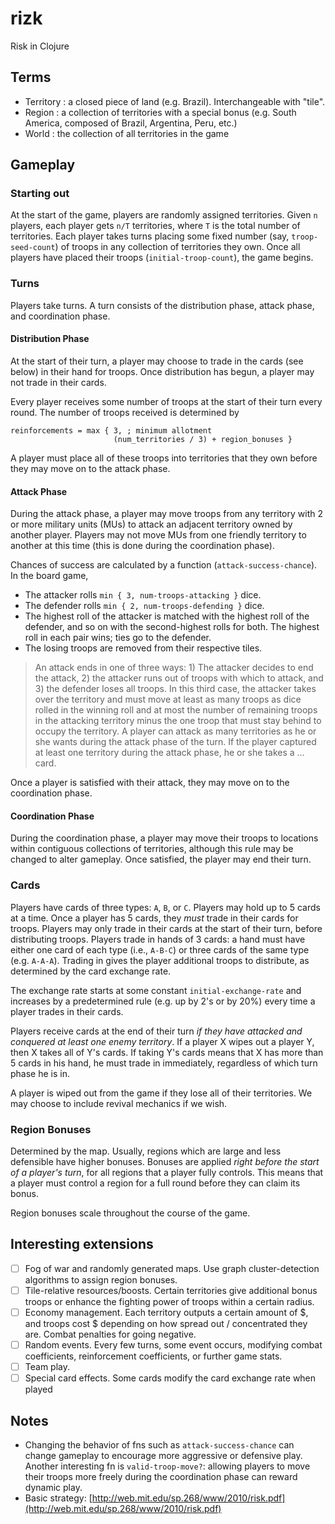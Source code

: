 # rizk
Risk in Clojure

## Terms
- Territory : a closed piece of land (e.g. Brazil).  Interchangeable with "tile".
- Region : a collection of territories with a special bonus (e.g. South America, composed of Brazil, Argentina, Peru, etc.)
- World : the collection of all territories in the game

## Gameplay
### Starting out
At the start of the game, players are randomly assigned territories.  Given `n` players, each player gets `n/T` territories, where `T` is the total number of territories.
Each player takes turns placing some fixed number (say, `troop-seed-count`) of troops in any collection of territories they own.
Once all players have placed their troops (`initial-troop-count`), the game begins.

### Turns
Players take turns.  A turn consists of the distribution phase, attack phase, and coordination phase.  

#### Distribution Phase
At the start of their turn, a player may choose to trade in the cards (see below) in their hand for troops.  Once distribution has begun, a player may not trade in their cards.

Every player receives some number of troops at the start of their turn every round.
The number of troops received is determined by

```
reinforcements = max { 3, ; minimum allotment
                       (num_territories / 3) + region_bonuses }
```
A player must place all of these troops into territories that they own before they may move on to the attack phase. 

#### Attack Phase
During the attack phase, a player may move troops from any territory with 2 or more military units (MUs) to attack an adjacent territory owned by another player.  Players may not move MUs from one friendly territory to another at this time (this is done during the coordination phase).

Chances of success are calculated by a function (`attack-success-chance`).  In the board game,
- The attacker rolls `min { 3, num-troops-attacking }` dice.  
- The defender rolls `min { 2, num-troops-defending }` dice.
- The highest roll of the attacker is matched with the highest roll of the defender, and so on with the second-highest rolls for both.
  The highest roll in each pair wins; ties go to the defender.
- The losing troops are removed from their respective tiles.

> An attack ends in one of three ways: 1) The attacker decides to end the attack, 2) the attacker runs out of troops with which to attack, and 3) the defender loses all troops.  In this third case, the attacker takes over the territory and must move at least as many troops as dice rolled in the winning roll and at most the number of remaining troops in the attacking territory minus the one troop that must stay behind to occupy the territory.  A player can attack as many territories as he or she wants during the attack phase of the turn. If the player captured at least one territory during the attack phase, he or she takes a ... card.

Once a player is satisfied with their attack, they may move on to the coordination phase.  

#### Coordination Phase
During the coordination phase, a player may move their troops to locations within contiguous collections of territories, although this rule may be changed to alter gameplay.
Once satisfied, the player may end their turn.

### Cards
Players have cards of three types: `A`, `B`, or `C`.  Players may hold up to 5 cards at a time.  Once a player has 5 cards, they *must* trade in their cards for troops.  Players may only trade in their cards at the start of their turn, before distributing troops.  Players trade in hands of 3 cards: a hand must have either one card of each type (i.e., `A-B-C`) or three cards of the same type (e.g. `A-A-A`).  Trading in gives the player additional troops to distribute, as determined by the card exchange rate.

The exchange rate starts at some constant `initial-exchange-rate` and increases by a predetermined rule (e.g. up by 2's or by 20%) every time a player trades in their cards.

Players receive cards at the end of their turn *if they have attacked and conquered at least one enemy territory*.
If a player X wipes out a player Y, then X takes all of Y's cards.
If taking Y's cards means that X has more than 5 cards in his hand, he must trade in immediately, regardless of which turn phase he is in.

A player is wiped out from the game if they lose all of their territories.  We may choose to include revival mechanics if we wish.

### Region Bonuses
Determined by the map.  Usually, regions which are large and less defensible have higher bonuses.
Bonuses are applied *right before the start of a player's turn*, for all regions that a player fully controls.
This means that a player must control a region for a full round before they can claim its bonus.

Region bonuses scale throughout the course of the game.

## Interesting extensions
- [ ] Fog of war and randomly generated maps.  Use graph cluster-detection algorithms to assign region bonuses.
- [ ] Tile-relative resources/boosts.  Certain territories give additional bonus troops or enhance the fighting power of troops within a certain radius.
- [ ] Economy management.  Each territory outputs a certain amount of $, and troops cost $ depending on how spread out / concentrated they are.  Combat penalties for going negative.
- [ ] Random events.  Every few turns, some event occurs, modifying combat coefficients, reinforcement coefficients, or further game stats.
- [ ] Team play.
- [ ] Special card effects.  Some cards modify the card exchange rate when played

## Notes
- Changing the behavior of fns such as `attack-success-chance` can change gameplay to encourage more aggressive or defensive play.  Another interesting fn is `valid-troop-move?`: allowing players to move their troops more freely during the coordination phase can reward dynamic play.
- Basic strategy: [http://web.mit.edu/sp.268/www/2010/risk.pdf](http://web.mit.edu/sp.268/www/2010/risk.pdf)